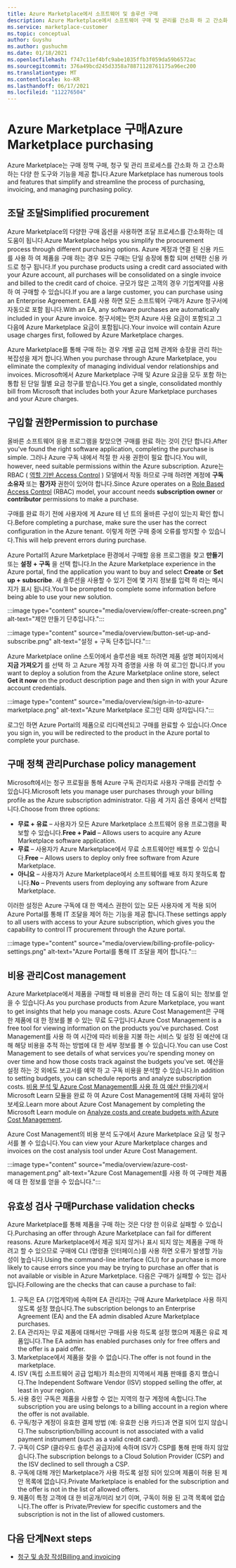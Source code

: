 ```yaml
---
title: Azure Marketplace에서 소프트웨어 및 솔루션 구매
description: Azure Marketplace에서 소프트웨어 구매 및 관리를 간소화 하 고 간소화 하는 도구에 대해 알아봅니다.
ms.service: marketplace-customer
ms.topic: conceptual
author: Guyshu
ms.author: gushuchm
ms.date: 01/18/2021
ms.openlocfilehash: f747c11ef4bfc9abe1035ffb3f059da59b6572ac
ms.sourcegitcommit: 376a49bcd245d3358a78871128761175a96ec200
ms.translationtype: MT
ms.contentlocale: ko-KR
ms.lasthandoff: 06/17/2021
ms.locfileid: "112276504"
---
```

# <a name="azure-marketplace-purchasing"></a><span data-ttu-id="523ee-103">Azure Marketplace 구매</span><span class="sxs-lookup"><span data-stu-id="523ee-103">Azure Marketplace purchasing</span></span>

<span data-ttu-id="523ee-104">Azure Marketplace는 구매 정책 구매, 청구 및 관리 프로세스를 간소화 하 고 간소화 하는 다양 한 도구와 기능을 제공 합니다.</span><span class="sxs-lookup"><span data-stu-id="523ee-104">Azure Marketplace has numerous tools and features that simplify and streamline the process of purchasing, invoicing, and managing purchasing policy.</span></span>

## <a name="simplified-procurement"></a><span data-ttu-id="523ee-105">조달 조달</span><span class="sxs-lookup"><span data-stu-id="523ee-105">Simplified procurement</span></span>

<span data-ttu-id="523ee-106">Azure Marketplace의 다양한 구매 옵션을 사용하면 조달 프로세스를 간소화하는 데 도움이 됩니다.</span><span class="sxs-lookup"><span data-stu-id="523ee-106">Azure Marketplace helps you simplify the procurement process through different purchasing options.</span></span> <span data-ttu-id="523ee-107">Azure 계정과 연결 된 신용 카드를 사용 하 여 제품을 구매 하는 경우 모든 구매는 단일 송장에 통합 되며 선택한 신용 카드로 청구 됩니다.</span><span class="sxs-lookup"><span data-stu-id="523ee-107">If you purchase products using a credit card associated with your Azure account, all purchases will be consolidated on a single invoice and billed to the credit card of choice.</span></span> <span data-ttu-id="523ee-108">규모가 많은 고객의 경우 기업계약를 사용 하 여 구매할 수 있습니다.</span><span class="sxs-lookup"><span data-stu-id="523ee-108">If you are a large customer, you can purchase using an Enterprise Agreement.</span></span> <span data-ttu-id="523ee-109">EA를 사용 하면 모든 소프트웨어 구매가 Azure 청구서에 자동으로 포함 됩니다.</span><span class="sxs-lookup"><span data-stu-id="523ee-109">With an EA, any software purchases are automatically included in your Azure invoice.</span></span> <span data-ttu-id="523ee-110">청구서에는 먼저 Azure 사용 요금이 포함되고 그 다음에 Azure Marketplace 요금이 포함됩니다.</span><span class="sxs-lookup"><span data-stu-id="523ee-110">Your invoice will contain Azure usage charges first, followed by Azure Marketplace charges.</span></span>

<span data-ttu-id="523ee-111">Azure Marketplace를 통해 구매 하는 경우 개별 공급 업체 관계와 송장을 관리 하는 복잡성을 제거 합니다.</span><span class="sxs-lookup"><span data-stu-id="523ee-111">When you purchase through Azure Marketplace, you eliminate the complexity of managing individual vendor relationships and invoices.</span></span> <span data-ttu-id="523ee-112">Microsoft에서 Azure Marketplace 구매 및 Azure 요금을 모두 포함 하는 통합 된 단일 월별 요금 청구를 받습니다.</span><span class="sxs-lookup"><span data-stu-id="523ee-112">You get a single, consolidated monthly bill from Microsoft that includes both your Azure Marketplace purchases and your Azure charges.</span></span>

## <a name="permission-to-purchase"></a><span data-ttu-id="523ee-113">구입할 권한</span><span class="sxs-lookup"><span data-stu-id="523ee-113">Permission to purchase</span></span>

<span data-ttu-id="523ee-114">올바른 소프트웨어 응용 프로그램을 찾았으면 구매를 완료 하는 것이 간단 합니다.</span><span class="sxs-lookup"><span data-stu-id="523ee-114">After you've found the right software application, completing the purchase is simple.</span></span> <span data-ttu-id="523ee-115">그러나 Azure 구독 내에서 적절 한 사용 권한이 필요 합니다.</span><span class="sxs-lookup"><span data-stu-id="523ee-115">You will, however, need suitable permissions within the Azure subscription.</span></span> <span data-ttu-id="523ee-116">Azure는 RBAC ( [역할 기반 Access Control](/azure/role-based-access-control/overview) ) 모델에서 작동 하므로 구매 하려면 계정에 **구독 소유자** 또는 **참가자** 권한이 있어야 합니다.</span><span class="sxs-lookup"><span data-stu-id="523ee-116">Since Azure operates on a [Role Based Access Control](/azure/role-based-access-control/overview) (RBAC) model, your account needs **subscription owner** or **contributor** permissions to make a purchase.</span></span>

<span data-ttu-id="523ee-117">구매를 완료 하기 전에 사용자에 게 Azure 테 넌 트의 올바른 구성이 있는지 확인 합니다.</span><span class="sxs-lookup"><span data-stu-id="523ee-117">Before completing a purchase, make sure the user has the correct configuration in the Azure tenant.</span></span> <span data-ttu-id="523ee-118">이렇게 하면 구매 중에 오류를 방지할 수 있습니다.</span><span class="sxs-lookup"><span data-stu-id="523ee-118">This will help prevent errors during purchase.</span></span>

<span data-ttu-id="523ee-119">Azure Portal의 Azure Marketplace 환경에서 구매할 응용 프로그램을 찾고 **만들기** 또는 **설정 + 구독** 을 선택 합니다.</span><span class="sxs-lookup"><span data-stu-id="523ee-119">In the Azure Marketplace experience in the Azure portal, find the application you want to buy and select **Create** or **Set up + subscribe**.</span></span> <span data-ttu-id="523ee-120">새 솔루션을 사용할 수 있기 전에 몇 가지 정보를 입력 하 라는 메시지가 표시 됩니다.</span><span class="sxs-lookup"><span data-stu-id="523ee-120">You'll be prompted to complete some information before being able to use your new solution.</span></span>

:::image type="content" source="media/overview/offer-create-screen.png" alt-text="제안 만들기 단추입니다.":::

:::image type="content" source="media/overview/button-set-up-and-subscribe.png" alt-text="설정 + 구독 단추입니다.":::

<span data-ttu-id="523ee-123">Azure Marketplace online 스토어에서 솔루션을 배포 하려면 제품 설명 페이지에서 **지금 가져오기** 를 선택 하 고 Azure 계정 자격 증명을 사용 하 여 로그인 합니다.</span><span class="sxs-lookup"><span data-stu-id="523ee-123">If you want to deploy a solution from the Azure Marketplace online store, select **Get it now** on the product description page and then sign in with your Azure account credentials.</span></span>

:::image type="content" source="media/overview/sign-in-to-azure-marketplace.png" alt-text="Azure Marketplace 로그인 대화 상자입니다.":::

<span data-ttu-id="523ee-125">로그인 하면 Azure Portal의 제품으로 리디렉션되고 구매를 완료할 수 있습니다.</span><span class="sxs-lookup"><span data-stu-id="523ee-125">Once you sign in, you will be redirected to the product in the Azure portal to complete your purchase.</span></span>

## <a name="purchase-policy-management"></a><span data-ttu-id="523ee-126">구매 정책 관리</span><span class="sxs-lookup"><span data-stu-id="523ee-126">Purchase policy management</span></span>

<span data-ttu-id="523ee-127">Microsoft에서는 청구 프로필을 통해 Azure 구독 관리자로 사용자 구매를 관리할 수 있습니다.</span><span class="sxs-lookup"><span data-stu-id="523ee-127">Microsoft lets you manage user purchases through your billing profile as the Azure subscription administrator.</span></span> <span data-ttu-id="523ee-128">다음 세 가지 옵션 중에서 선택합니다.</span><span class="sxs-lookup"><span data-stu-id="523ee-128">Choose from three options:</span></span>

- <span data-ttu-id="523ee-129">**무료 + 유료** – 사용자가 모든 Azure Marketplace 소프트웨어 응용 프로그램을 확보할 수 있습니다.</span><span class="sxs-lookup"><span data-stu-id="523ee-129">**Free + Paid** – Allows users to acquire any Azure Marketplace software application.</span></span>
- <span data-ttu-id="523ee-130">**무료** – 사용자가 Azure Marketplace에서 무료 소프트웨어만 배포할 수 있습니다.</span><span class="sxs-lookup"><span data-stu-id="523ee-130">**Free** – Allows users to deploy only free software from Azure Marketplace.</span></span>
- <span data-ttu-id="523ee-131">**아니요** – 사용자가 Azure Marketplace에서 소프트웨어를 배포 하지 못하도록 합니다.</span><span class="sxs-lookup"><span data-stu-id="523ee-131">**No** – Prevents users from deploying any software from Azure Marketplace.</span></span>

<span data-ttu-id="523ee-132">이러한 설정은 Azure 구독에 대 한 액세스 권한이 있는 모든 사용자에 게 적용 되어 Azure Portal를 통해 IT 조달을 제어 하는 기능을 제공 합니다.</span><span class="sxs-lookup"><span data-stu-id="523ee-132">These settings apply to all users with access to your Azure subscription, which gives you the capability to control IT procurement through the Azure portal.</span></span>

:::image type="content" source="media/overview/billing-profile-policy-settings.png" alt-text="Azure Portal를 통해 IT 조달을 제어 합니다.":::

## <a name="cost-management"></a><span data-ttu-id="523ee-134">비용 관리</span><span class="sxs-lookup"><span data-stu-id="523ee-134">Cost management</span></span>

<span data-ttu-id="523ee-135">Azure Marketplace에서 제품을 구매할 때 비용을 관리 하는 데 도움이 되는 정보를 얻을 수 있습니다.</span><span class="sxs-lookup"><span data-stu-id="523ee-135">As you purchase products from Azure Marketplace, you want to get insights that help you manage costs.</span></span> <span data-ttu-id="523ee-136">Azure Cost Management은 구매한 제품에 대 한 정보를 볼 수 있는 무료 도구입니다.</span><span class="sxs-lookup"><span data-stu-id="523ee-136">Azure Cost Management is a free tool for viewing information on the products you've purchased.</span></span> <span data-ttu-id="523ee-137">Cost Management를 사용 하 여 시간에 따라 비용을 지불 하는 서비스 및 설정 된 예산에 대해 해당 비용을 추적 하는 방법에 대 한 세부 정보를 볼 수 있습니다.</span><span class="sxs-lookup"><span data-stu-id="523ee-137">You can use Cost Management to see details of what services you're spending money on over time and how those costs track against the budgets you've set.</span></span> <span data-ttu-id="523ee-138">예산을 설정 하는 것 외에도 보고서를 예약 하 고 구독 비용을 분석할 수 있습니다.</span><span class="sxs-lookup"><span data-stu-id="523ee-138">In addition to setting budgets, you can schedule reports and analyze subscription costs.</span></span> <span data-ttu-id="523ee-139">[비용 분석 및 Azure Cost Management를 사용 하 여 예산 만들기](/learn/modules/analyze-costs-create-budgets-azure-cost-management/)에서 Microsoft Learn 모듈을 완료 하 여 Azure Cost Management에 대해 자세히 알아보세요.</span><span class="sxs-lookup"><span data-stu-id="523ee-139">Learn more about Azure Cost Management by completing the Microsoft Learn module on [Analyze costs and create budgets with Azure Cost Management](/learn/modules/analyze-costs-create-budgets-azure-cost-management/).</span></span>

<span data-ttu-id="523ee-140">Azure Cost Management의 비용 분석 도구에서 Azure Marketplace 요금 및 청구서를 볼 수 있습니다.</span><span class="sxs-lookup"><span data-stu-id="523ee-140">You can view your Azure Marketplace charges and invoices on the cost analysis tool under Azure Cost Management.</span></span>

:::image type="content" source="media/overview/azure-cost-management.png" alt-text="Azure Cost Management를 사용 하 여 구매한 제품에 대 한 정보를 얻을 수 있습니다.":::

## <a name="purchase-validation-checks"></a><span data-ttu-id="523ee-142">유효성 검사 구매</span><span class="sxs-lookup"><span data-stu-id="523ee-142">Purchase validation checks</span></span>

<span data-ttu-id="523ee-143">Azure Marketplace를 통해 제품을 구매 하는 것은 다양 한 이유로 실패할 수 있습니다.</span><span class="sxs-lookup"><span data-stu-id="523ee-143">Purchasing an offer through Azure Marketplace can fail for different reasons.</span></span> <span data-ttu-id="523ee-144">Azure Marketplace에서 제공 되지 않거나 표시 되지 않는 제품을 구매 하려고 할 수 있으므로 구매에 CLI (명령줄 인터페이스)를 사용 하면 오류가 발생할 가능성이 높습니다.</span><span class="sxs-lookup"><span data-stu-id="523ee-144">Using the command-line interface (CLI) for a purchase is more likely to cause errors since you may be trying to purchase an offer that is not available or visible in Azure Marketplace.</span></span> <span data-ttu-id="523ee-145">다음은 구매가 실패할 수 있는 검사입니다.</span><span class="sxs-lookup"><span data-stu-id="523ee-145">Following are the checks that can cause a purchase to fail:</span></span>

1. <span data-ttu-id="523ee-146">구독은 EA (기업계약)에 속하며 EA 관리자는 구매 Azure Marketplace 사용 하지 않도록 설정 했습니다.</span><span class="sxs-lookup"><span data-stu-id="523ee-146">The subscription belongs to an Enterprise Agreement (EA) and the EA admin disabled Azure Marketplace purchases.</span></span>
1. <span data-ttu-id="523ee-147">EA 관리자는 무료 제품에 대해서만 구매를 사용 하도록 설정 했으며 제품은 유료 제품입니다.</span><span class="sxs-lookup"><span data-stu-id="523ee-147">The EA admin has enabled purchases only for free offers and the offer is a paid offer.</span></span>
1. <span data-ttu-id="523ee-148">Marketplace에서 제품을 찾을 수 없습니다.</span><span class="sxs-lookup"><span data-stu-id="523ee-148">The offer is not found in the marketplace.</span></span>
1. <span data-ttu-id="523ee-149">ISV (독립 소프트웨어 공급 업체)가 최소한의 지역에서 제품 판매를 중지 했습니다.</span><span class="sxs-lookup"><span data-stu-id="523ee-149">The Independent Software Vendor (ISV) stopped selling the offer, at least in your region.</span></span>
1. <span data-ttu-id="523ee-150">사용 중인 구독은 제품을 사용할 수 없는 지역의 청구 계정에 속합니다.</span><span class="sxs-lookup"><span data-stu-id="523ee-150">The subscription you are using belongs to a billing account in a region where the offer is not available.</span></span>
1. <span data-ttu-id="523ee-151">구독/청구 계정이 유효한 결제 방법 (예: 유효한 신용 카드)과 연결 되어 있지 않습니다.</span><span class="sxs-lookup"><span data-stu-id="523ee-151">The subscription/billing account is not associated with a valid payment instrument (such as a valid credit card).</span></span>
1. <span data-ttu-id="523ee-152">구독이 CSP (클라우드 솔루션 공급자)에 속하며 ISV가 CSP를 통해 판매 하지 않았습니다.</span><span class="sxs-lookup"><span data-stu-id="523ee-152">The subscription belongs to a Cloud Solution Provider (CSP) and the ISV declined to sell through a CSP.</span></span>
1. <span data-ttu-id="523ee-153">구독에 대해 개인 Marketplace가 사용 하도록 설정 되어 있으며 제품이 허용 된 제안 목록에 없습니다.</span><span class="sxs-lookup"><span data-stu-id="523ee-153">Private Marketplace is enabled for the subscription and the offer is not in the list of allowed offers.</span></span>
1. <span data-ttu-id="523ee-154">제품이 특정 고객에 대 한 비공개/미리 보기 이며, 구독이 허용 된 고객 목록에 없습니다.</span><span class="sxs-lookup"><span data-stu-id="523ee-154">The offer is Private/Preview for specific customers and the subscription is not in the list of allowed customers.</span></span>

## <a name="next-steps"></a><span data-ttu-id="523ee-155">다음 단계</span><span class="sxs-lookup"><span data-stu-id="523ee-155">Next steps</span></span>

- [<span data-ttu-id="523ee-156">청구 및 송장 작성</span><span class="sxs-lookup"><span data-stu-id="523ee-156">Billing and invoicing</span></span>](billing-invoicing.md)